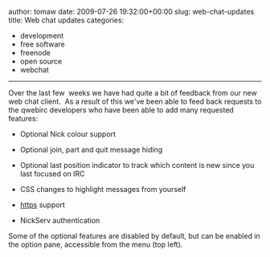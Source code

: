 author: tomaw
date: 2009-07-26 19:32:00+00:00
slug: web-chat-updates
title: Web chat updates
categories:
- development
- free software
- freenode
- open source
- webchat
---

Over the last few  weeks we have had quite a bit of feedback from our new web chat client.  As a result of this we've been able to feed back requests to the qwebirc developers who have been able to add many requested features:





	
  * Optional Nick colour support


	
  * Optional join, part and quit message hiding


	
  * Optional last position indicator to track which content is new since you last focused on IRC


	
  * CSS changes to highlight messages from yourself


	
  * [https](https://webchat.freenode.net) support


	
  * NickServ authentication




Some of the optional features are disabled by default, but can be enabled in the option pane, accessible from the menu (top left).
